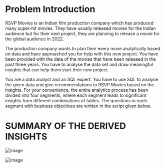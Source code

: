 # Problem Introduction

RSVP Movies is an Indian film production company which has produced many super-hit movies. They have usually released movies for the Indian audience but for their next project, they are planning to release a movie for the global audience in 2022.

 

The production company wants to plan their every move analytically based on data and have approached you for help with this new project. You have been provided with the data of the movies that have been released in the past three years. You have to analyse the data set and draw meaningful insights that can help them start their new project. 

 

You are a data analyst and an SQL expert. You have to use SQL to analyse the given data and give recommendations to RSVP Movies based on the insights. For your convenience, the entire analytics process has been divided into four segments, where each segment leads to significant insights from different combinations of tables. The questions in each segment with business objectives are written in the script given below. 


# SUMMARY OF THE DERIVED INSIGHTS


![image](https://github.com/sushmitafordata/IMDB-assignment_SQL-/assets/135410984/8a277b6a-d662-43d1-a00a-e38b41d452d5)

![image](https://github.com/sushmitafordata/IMDB-assignment_SQL-/assets/135410984/abe43ad2-3a0d-47de-ab8d-78772debd700)




